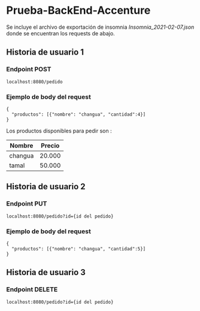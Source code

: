# Prueba-BackEnd-Accenture


Se incluye el archivo de exportación de insomnia *Insomnia_2021-02-07.json* donde se encuentran los requests de abajo.



## Historia de usuario 1

### Endpoint POST
`localhost:8080/pedido`

### Ejemplo de body del request
```
{
  "productos": [{"nombre": "changua", "cantidad":4}]
}
```

Los productos disponibles para pedir son :

|Nombre   	|Precio   	|
|---	      |---	      |
|changua   	|20.000     |
|tamal    	|50.000    	|



## Historia de usuario 2

### Endpoint PUT
`localhost:8080/pedido?id={id del pedido}`

### Ejemplo de body del request
```
{
  "productos": [{"nombre": "changua", "cantidad":5}]
}
```
## Historia de usuario 3

### Endpoint DELETE
`localhost:8080/pedido?id={id del pedido}`




